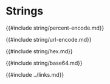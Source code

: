 # Strings

{{#include string/percent-encode.md}}

{{#include string/url-encode.md}}

{{#include string/hex.md}}

{{#include string/base64.md}}

{{#include ../links.md}}
